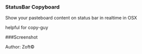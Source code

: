 ### StatusBar Copyboard

Show your pasteboard content on status bar in realtime in OSX

helpful for copy-guy

###Screenshot
















Author:
Zoft©